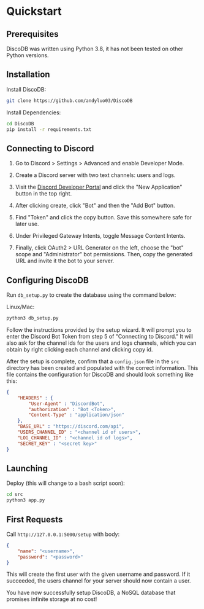 # Quickstart

## Prerequisites

DiscoDB was written using Python 3.8, it has not been tested on other Python versions.

## Installation

Install DiscoDB:

```bash
git clone https://github.com/andyluo03/DiscoDB
```

Install Dependencies:

```bash
cd DiscoDB
pip install -r requirements.txt
```

## Connecting to Discord

1. Go to Discord > Settings > Advanced and enable Developer Mode.

2. Create a Discord server with two text channels: users and logs.

3. Visit the [Discord Developer Portal](https://discord.com/developers/applications) and click the "New Application" button in the top right.

4. After clicking create, click "Bot" and then the "Add Bot" button.

5. Find "Token" and click the copy button. Save this somewhere safe for later use.

6. Under Privileged Gateway Intents, toggle Message Content Intents.

7. Finally, click OAuth2 > URL Generator on the left, choose the "bot" scope and "Administrator" bot permissions. Then, copy the generated URL and invite it the bot to your server.

## Configuring DiscoDB

Run ``db_setup.py`` to create the database using the command below:

Linux/Mac:

```bash
python3 db_setup.py
```

Follow the instructions provided by the setup wizard. It will prompt you to enter the Discord Bot Token from step 5 of "Connecting to Discord." It will also ask for the channel ids for the users and logs channels, which you can obtain by right clicking each channel and clicking copy id.

After the setup is complete, confirm that a ``config.json`` file in the ``src`` directory has been created and populated with the correct information. This file contains the configuration for DiscoDB and should look something like this:

```json
{
    "HEADERS" : {
        "User-Agent" : "DiscordBot",
        "authorization" : "Bot <Token>",
        "Content-Type" : "application/json"
    },
    "BASE_URL" : "https://discord.com/api",
    "USERS_CHANNEL_ID" : "<channel id of users>",
    "LOG_CHANNEL_ID" : "<channel id of logs>",
    "SECRET_KEY" : "<secret key>"
}
```

## Launching

Deploy (this will change to a bash script soon):

```bash
cd src
python3 app.py
```

## First Requests

Call ``http://127.0.0.1:5000/setup`` with body:

```json
{
    "name": "<username>",
    "password": "<password>"
}
```
This will create the first user with the given username and password. If it succeeded, the users channel for your server should now contain a user.

You have now successfully setup DiscoDB, a NoSQL database that promises infinite storage at no cost!
